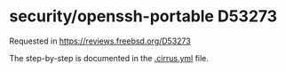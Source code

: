 # security/openssh-portable D53273

Requested in https://reviews.freebsd.org/D53273

The step-by-step is documented in the [.cirrus.yml](.cirrus.yml) file.

